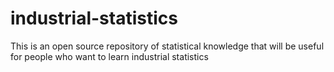 # industrial-statistics
This is an open source repository of statistical knowledge that will be useful for people who want to learn industrial statistics
